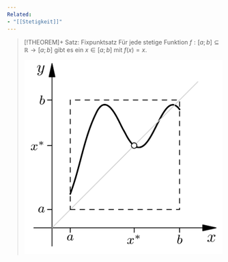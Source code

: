```yaml
---
Related:
- "[[Stetigkeit]]"
---
```


> [!THEOREM]+ Satz: Fixpunktsatz
> Für jede stetige Funktion $f: [a; b] \subseteq\mathbb{R}\to[a;b]$ gibt es ein $x\in [a;b]$ mit $f(x) = x$.
> 
> ![Fixpunktsatz](../Resources/Stetigkeit/Fixpunktsatz.jpg)
